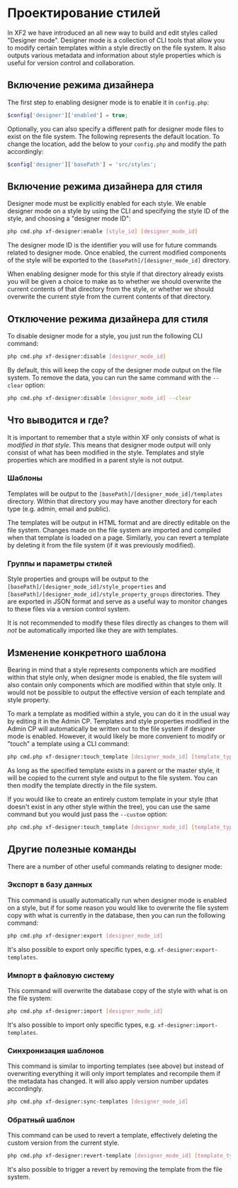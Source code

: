 # <a name="part0"></a>Проектирование стилей
In XF2 we have introduced an all new way to build and edit styles called "Designer mode". Designer mode is a collection of CLI tools that allow you to modify certain templates within a style directly on the file system. It also outputs various metadata and information about style properties which is useful for version control and collaboration.

## <a name="part1"></a>Включение режима дизайнера
The first step to enabling designer mode is to enable it in `config.php`:
```php
$config['designer']['enabled'] = true;
```
Optionally, you can also specify a different path for designer mode files to exist on the file system. The following represents the default location. To change the location, add the below to your `config.php` and modify the path accordingly:
```php
$config['designer']['basePath'] = 'src/styles';
```

## <a name="part2"></a>Включение режима дизайнера для стиля
Designer mode must be explicitly enabled for each style. We enable designer mode on a style by using the CLI and specifying the style ID of the style, and choosing a "designer mode ID":
```bash
php cmd.php xf-designer:enable [style_id] [designer_mode_id]
```
The designer mode ID is the identifier you will use for future commands related to designer mode. Once enabled, the current modified components of the style will be exported to the `[basePath]/[designer_mode_id]` directory.

When enabling designer mode for this style if that directory already exists you will be given a choice to make as to whether we should overwrite the current contents of that directory from the style, or whether we should overwrite the current style from the current contents of that directory.

## <a name="part3"></a>Отключение режима дизайнера для стиля
To disable designer mode for a style, you just run the following CLI command:
```bash
php cmd.php xf-designer:disable [designer_mode_id]
```
By default, this will keep the copy of the designer mode output on the file system. To remove the data, you can run the same command with the `--clear` option:
```bash
php cmd.php xf-designer:disable [designer_mode_id] --clear
```

## <a name="part4"></a>Что выводится и где?
It is important to remember that a style within XF only consists of what is *modified in that style*. This means that designer mode output will only consist of what has been modified in the style. Templates and style properties which are modified in a parent style is not output.

### <a name="part5"></a>Шаблоны
Templates will be output to the `[basePath]/[designer_mode_id]/templates` directory. Within that directory you may have another directory for each type (e.g. admin, email and public).

The templates will be output in HTML format and are directly editable on the file system. Changes made on the file system are imported and compiled when that template is loaded on a page. Similarly, you can revert a template by deleting it from the file system (if it was previously modified).

### <a name="part6"></a>Группы и параметры стилей
Style properties and groups will be output to the `[basePath]/[designer_mode_id]/style_properties` and `[basePath]/[designer_mode_id]/style_property_groups` directories. They are exported in JSON format and serve as a useful way to monitor changes to these files via a version control system.

It is not recommended to modify these files directly as changes to them will *not* be automatically imported like they are with templates.

## <a name="part7"></a>Изменение конкретного шаблона
Bearing in mind that a style represents components which are modified within that style only, when designer mode is enabled, the file system will also contain only components which are modified within that style only. It would not be possible to output the effective version of each template and style property.

To mark a template as modified within a style, you can do it in the usual way by editing it in the Admin CP. Templates and style properties modified in the Admin CP will automatically be written out to the file system if designer mode is enabled. However, it would likely be more convenient to modify or "touch" a template using a CLI command:
```bash
php cmd.php xf-designer:touch_template [designer_mode_id] [template_type:template_title]
```
As long as the specified template exists in a parent or the master style, it will be copied to the current style and output to the file system. You can then modify the template directly in the file system.

If you would like to create an entirely custom template in your style (that doesn't exist in any other style within the tree), you can use the same command but you would just pass the `--custom` option:
```bash
php cmd.php xf-designer:touch_template [designer_mode_id] [template_type:template_title] --custom
```

## <a name="part8"></a>Другие полезные команды
There are a number of other useful commands relating to designer mode:

### <a name="part9"></a>Экспорт в базу данных
This command is usually automatically run when designer mode is enabled on a style, but if for some reason you would like to overwrite the file system copy with what is currently in the database, then you can run the following command:
```bash
php cmd.php xf-designer:export [designer_mode_id]
```
It's also possible to export only specific types, e.g. `xf-designer:export-templates`.

### <a name="part10"></a>Импорт в файловую систему
This command will overwrite the database copy of the style with what is on the file system:
```bash
php cmd.php xf-designer:import [designer_mode_id]
```
It's also possible to import only specific types, e.g. `xf-designer:import-templates`.

### <a name="part11"></a>Синхронизация шаблонов
This command is similar to importing templates (see above) but instead of overwriting everything it will only import templates and recompile them if the metadata has changed. It will also apply version number updates accordingly.
```bash
php cmd.php xf-designer:sync-templates [designer_mode_id]
```

### <a name="part12"></a>Обратный шаблон
This command can be used to revert a template, effectively deleting the custom version from the current style.
```bash
php cmd.php xf-designer:revert-template [designer_mode_id] [template_type:template_title]
```
It's also possible to trigger a revert by removing the template from the file system.